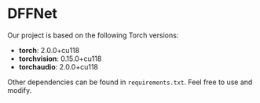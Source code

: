 # DFFNet
Our project is based on the following Torch versions:  

- **torch**: 2.0.0+cu118  
- **torchvision**: 0.15.0+cu118  
- **torchaudio**: 2.0.0+cu118  

Other dependencies can be found in `requirements.txt`.
Feel free to use and modify.
